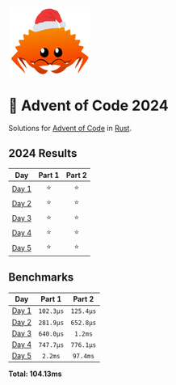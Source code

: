<img src="./.assets/christmas_ferris.png" width="164">

# 🎄 Advent of Code 2024

Solutions for [Advent of Code](https://adventofcode.com/) in [Rust](https://www.rust-lang.org/).

<!--- advent_readme_stars table --->
## 2024 Results

| Day | Part 1 | Part 2 |
| :---: | :---: | :---: |
| [Day 1](https://adventofcode.com/2024/day/1) | ⭐ | ⭐ |
| [Day 2](https://adventofcode.com/2024/day/2) | ⭐ | ⭐ |
| [Day 3](https://adventofcode.com/2024/day/3) | ⭐ | ⭐ |
| [Day 4](https://adventofcode.com/2024/day/4) | ⭐ | ⭐ |
| [Day 5](https://adventofcode.com/2024/day/5) | ⭐ | ⭐ |
<!--- advent_readme_stars table --->

<!--- benchmarking table --->
## Benchmarks

| Day | Part 1 | Part 2 |
| :---: | :---: | :---:  |
| [Day 1](./src/bin/01.rs) | `102.3µs` | `125.4µs` |
| [Day 2](./src/bin/02.rs) | `281.9µs` | `652.8µs` |
| [Day 3](./src/bin/03.rs) | `640.0µs` | `1.2ms` |
| [Day 4](./src/bin/04.rs) | `747.7µs` | `776.1µs` |
| [Day 5](./src/bin/05.rs) | `2.2ms` | `97.4ms` |

**Total: 104.13ms**
<!--- benchmarking table --->
